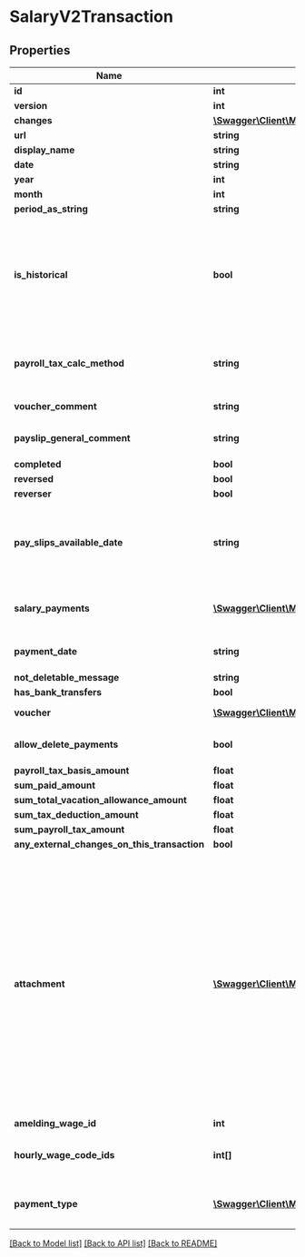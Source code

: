 # SalaryV2Transaction

## Properties
Name | Type | Description | Notes
------------ | ------------- | ------------- | -------------
**id** | **int** |  | [optional] 
**version** | **int** |  | [optional] 
**changes** | [**\Swagger\Client\Model\Change[]**](Change.md) |  | [optional] 
**url** | **string** |  | [optional] 
**display_name** | **string** |  | [optional] 
**date** | **string** | Voucher date. | [optional] 
**year** | **int** |  | 
**month** | **int** |  | 
**period_as_string** | **string** |  | [optional] 
**is_historical** | **bool** | With historical wage vouchers you can update the wage system with information dated before the opening balance. | [optional] 
**payroll_tax_calc_method** | **string** | Employee National Insurance calculation method | [optional] 
**voucher_comment** | **string** | Comment on voucher | [optional] 
**payslip_general_comment** | **string** | Comment to be shown on all payslips | [optional] 
**completed** | **bool** |  | [optional] 
**reversed** | **bool** |  | [optional] 
**reverser** | **bool** |  | [optional] 
**pay_slips_available_date** | **string** | The date payslips are made available to the employee. Defaults to voucherDate. | [optional] 
**salary_payments** | [**\Swagger\Client\Model\SalaryV2Payment[]**](SalaryV2Payment.md) | Link to individual payslip objects. | 
**payment_date** | **string** | The date payslips are paid | [optional] 
**not_deletable_message** | **string** |  | [optional] 
**has_bank_transfers** | **bool** |  | [optional] 
**voucher** | [**\Swagger\Client\Model\SalaryVoucherInternal**](SalaryVoucherInternal.md) | Link to the voucher object | [optional] 
**allow_delete_payments** | **bool** | True if bank payments are deletable | [optional] 
**payroll_tax_basis_amount** | **float** |  | [optional] 
**sum_paid_amount** | **float** |  | [optional] 
**sum_total_vacation_allowance_amount** | **float** |  | [optional] 
**sum_tax_deduction_amount** | **float** |  | [optional] 
**sum_payroll_tax_amount** | **float** |  | [optional] 
**any_external_changes_on_this_transaction** | **bool** |  | [optional] 
**attachment** | [**\Swagger\Client\Model\Document**](Document.md) | If the documentation for the voucher has been provided from an external source (e.g. another system via API or a user upload) then this is a reference to the document. This is always a PDF. Note that a voucher may have both a document, an attachment and an ediDocument. | [optional] 
**amelding_wage_id** | **int** |  | [optional] 
**hourly_wage_code_ids** | **int[]** | List of wage code ids that are hourly wage code | [optional] 
**payment_type** | [**\Swagger\Client\Model\SalaryV2PaymentType**](SalaryV2PaymentType.md) | Payment type in use, or default payment type | [optional] 

[[Back to Model list]](../README.md#documentation-for-models) [[Back to API list]](../README.md#documentation-for-api-endpoints) [[Back to README]](../README.md)


